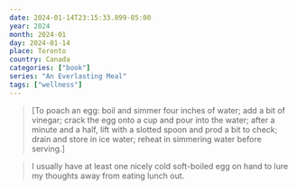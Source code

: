 ```yaml
---
date: 2024-01-14T23:15:33.899-05:00
year: 2024
month: 2024-01
day: 2024-01-14
place: Toronto
country: Canada
categories: ["book"]
series: "An Everlasting Meal"
tags: ["wellness"]
---
```

> [To poach an egg: boil and simmer four inches of water; add a bit of vinegar; crack the egg onto a cup and pour into the water; after a minute and a half, lift with a slotted spoon and prod a bit to check; drain and  store in ice water; reheat in simmering water before serving.]

> I usually have at least one nicely cold soft-boiled egg on hand to lure my thoughts away from eating lunch out.
